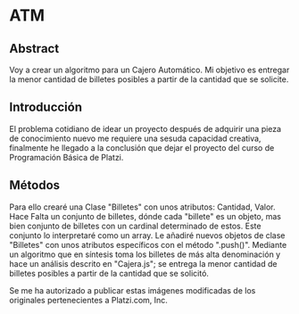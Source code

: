 # ATM

## Abstract
Voy a crear un algoritmo para un Cajero Automático. Mi objetivo es entregar la menor cantidad de billetes posibles a partir de la cantidad que se solicite.

## Introducción
El problema cotidiano de idear un proyecto después de adquirir una pieza de conocimiento nuevo me requiere una sesuda capacidad creativa, finalmente he llegado a la conclusión que dejar el proyecto del curso de Programación Básica de Platzi.

## Métodos
Para ello crearé una Clase "Billetes" con unos atributos: Cantidad, Valor. Hace Falta un conjunto de billetes, dónde cada "billete" es un objeto, mas bien conjunto de billetes con un cardinal determinado de estos. Este conjunto lo interpretaré como un array. Le añadiré nuevos objetos de clase "Billetes" con unos atributos específicos con el método ".push()". Mediante un algoritmo que en síntesis toma los billetes de más alta denominación y hace un análisis descrito en "Cajera.js"; se entrega la menor cantidad de billetes posibles a partir de la cantidad que se solicitó.    

Se me ha autorizado a publicar estas imágenes modificadas de los originales pertenecientes a Platzi.com, Inc.
